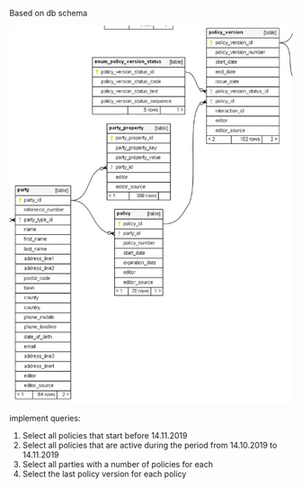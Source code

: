 
Based on db schema 

![er](sql/er.png)

implement queries:

1. Select all policies that start before 14.11.2019
1. Select all policies that are active during the period from 14.10.2019 to 14.11.2019
1. Select all parties with a number of policies for each
1. Select the last policy version for each policy
